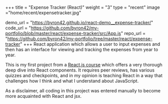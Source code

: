 +++
title = "Expense Tracker (React)"
weight = "3"
type = "recent"
image ="home/recent/expensetracker.jpg"

demo_url = "https://byron42.github.io/react-demo__expense-tracker/"
code_url = "https://github.com/byron42/my-portfolio/blob/master/react/expense-tracker/src/App.js"
repo_url = "https://github.com/byron42/my-portfolio/tree/master/react/expense-tracker"
+++
React application which allows a user to input expenses and then has an interface for viewing and tracking the expenses from year to year.  

This is my first project from a [React.js course](https://www.udemy.com/course/react-the-complete-guide-incl-redux/) which offers a very thorough deep dive into React components.  It requires peer reviews, has various quizzes and checkpoints, and in my opinion is teaching React in a way that challenges how I think and what I understand about JavaScript.  

As a disclaimer, all coding in this project was entered manually to become more acquainted with React and jsx.